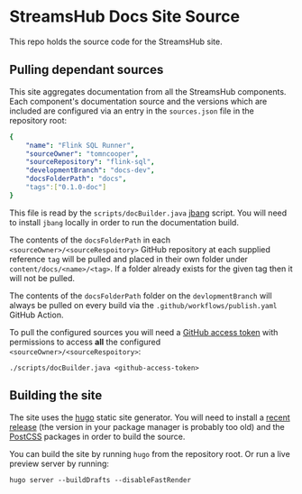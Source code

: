 # StreamsHub Docs Site Source

This repo holds the source code for the StreamsHub site.

## Pulling dependant sources

This site aggregates documentation from all the StreamsHub components. 
Each component's documentation source and the versions which are included are configured via an entry in the `sources.json` file in the repository root:
```yaml
{
    "name": "Flink SQL Runner",
    "sourceOwner": "tomncooper",
    "sourceRepository": "flink-sql", 
    "developmentBranch": "docs-dev",
    "docsFolderPath": "docs",
    "tags":["0.1.0-doc"] 
}
```
This file is read by the `scripts/docBuilder.java` [jbang](https://www.jbang.dev/) script. 
You will need to install `jbang` locally in order to run the documentation build.

The contents of the `docsFolderPath` in each `<sourceOwner>/<sourceRespoitory>` GitHub repository at each supplied reference `tag` will be pulled and placed in their own folder under `content/docs/<name>/<tag>`. 
If a folder already exists for the given tag then it will not be pulled.

The contents of the `docsFolderPath` folder on the `devlopmentBranch` will always be pulled on every build via the `.github/workflows/publish.yaml` GitHub Action.

To pull the configured sources you will need a [GitHub access token](https://docs.github.com/en/authentication/keeping-your-account-and-data-secure/managing-your-personal-access-tokens) with permissions to access **all** the configured `<sourceOwner>/<sourceRespoitory>`:

```shell
./scripts/docBuilder.java <github-access-token>
```

## Building the site

The site uses the [hugo](https://gohugo.io/) static site generator. 
You will need to install a [recent release](https://github.com/gohugoio/hugo/releases) (the version in your package manager is probably too old) and the [PostCSS](https://gohugo.io/hugo-pipes/postcss/) packages in order to build the source.

You can build the site by running `hugo` from the repository root.
Or run a live preview server by running:
```shell
hugo server --buildDrafts --disableFastRender  
```